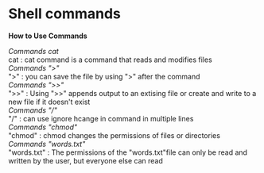# Shell commands  
**How to Use  Commands**  
  
*Commands cat*  
cat : cat command is a command that reads and modifies files  
*Commands ">"*  
">" : you can save the file by using ">" after the command  
*Commands ">>"*  
">>" : Using ">>" appends output to an extising file or create and write to a new file if it doesn't exist  
*Commands "/"*  
"/" : can use ignore hcange in command in multiple lines  
*Commands "chmod"*  
"chmod" : chmod changes the permissions of files or directories  
*Commands "words.txt"*  
"words.txt" : The permissions of the "words.txt"file can only be read and written by the user, but everyone else can read  
  
